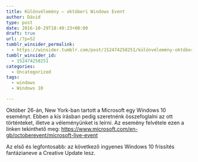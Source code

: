 ```yaml
---
title: Különvélemény – októberi Windows Event
author: Dávid
type: post
date: 2016-10-29T18:49:23+00:00
draft: true
url: /?p=52
tumblr_winsider_permalink:
  - https://winsider.tumblr.com/post/152474258251/különvélemény-októberi-windows-event
tumblr_winsider_id:
  - 152474258251
categories:
  - Uncategorized
tags:
  - windows
  - Windows 10

---
```

Október 26-án, New York-ban tartott a Microsoft egy Windows 10 eseményt. Ebben a kis írásban pedig szeretnénk összefoglalni az ott történteket, illetve a véleményünket is leírni. Az esemény felvétele ezen a linken tekinthető meg: <https://www.microsoft.com/en-gb/octoberevent/microsoft-live-event>

Az első és legfontosabb: az következő ingyenes Windows 10 frissítés fantázianeve a Creative Update lesz.